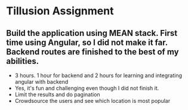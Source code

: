 # Tillusion Assignment

## Build the application using MEAN stack. First time using Angular, so I did not make it far. Backend routes are finished to the best of my abilities.

* 3 hours. 1 hour for backend and 2 hours for learning and integrating angular with backend
* Yes, it's fun and challenging even though I did not finish it.
* Limit the results and do pagination
* Crowdsource the users and see which location is most popular
